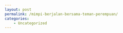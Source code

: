 ```yaml
---
layout: post
permalink: /mimpi-berjalan-bersama-teman-perempuan/
categories:
    - Uncategorized
---
```


